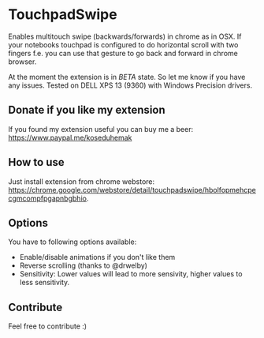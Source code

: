 # TouchpadSwipe
Enables multitouch swipe (backwards/forwards) in chrome as in OSX. If your notebooks touchpad is configured to do horizontal scroll with two fingers f.e. you can use that gesture to go back and forward in chrome browser.

At the moment the extension is in *BETA* state. So let me know if you have any issues. Tested on DELL XPS 13 (9360) with Windows Precision drivers.

## Donate if you like my extension
If you found my extension useful you can buy me a beer: <https://www.paypal.me/koseduhemak>

## How to use
Just install extension from chrome webstore: <https://chrome.google.com/webstore/detail/touchpadswipe/hbolfopmehcpecgmcompfpgapnbgbhio>.

## Options
You have to following options available:
* Enable/disable animations if you don't like them
* Reverse scrolling (thanks to @drwelby)
* Sensitivity: Lower values will lead to more sensivity, higher values to less sensitivity.

## Contribute
Feel free to contribute :)